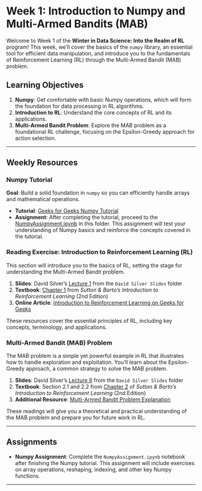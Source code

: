 # Week 1: Introduction to Numpy and Multi-Armed Bandits (MAB)

Welcome to Week 1 of the **Winter in Data Science: Into the Realm of RL** program! This week, we’ll cover the basics of the `numpy` library, an essential tool for efficient data manipulation, and introduce you to the fundamentals of Reinforcement Learning (RL) through the Multi-Armed Bandit (MAB) problem.

## Learning Objectives

1. **Numpy**: Get comfortable with basic Numpy operations, which will form the foundation for data processing in RL algorithms.
2. **Introduction to RL**: Understand the core concepts of RL and its applications.
3. **Multi-Armed Bandit Problem**: Explore the MAB problem as a foundational RL challenge, focusing on the Epsilon-Greedy approach for action selection.

---

## Weekly Resources

### Numpy Tutorial

**Goal**: Build a solid foundation in `numpy` so you can efficiently handle arrays and mathematical operations.

- **Tutorial**: [Geeks for Geeks Numpy Tutorial](https://www.geeksforgeeks.org/numpy-tutorial/)
- **Assignment**: After completing the tutorial, proceed to the [NumpyAssignment.ipynb](./NumpyAssignment.ipynb) in this folder. This assignment will test your understanding of Numpy basics and reinforce the concepts covered in the tutorial.

### Reading Exercise: Introduction to Reinforcement Learning (RL)

This section will introduce you to the basics of RL, setting the stage for understanding the Multi-Armed Bandit problem.

1. **Slides**: David Silver’s [Lecture 1](../Resources/David%20Silver%20Slides/lec1.pdf) from the `David Silver Slides` folder
2. **Textbook**: [Chapter 1](../Resources/SuttonBartoIPRLBook2ndEd.pdf) from *Sutton & Barto’s Introduction to Reinforcement Learning* (2nd Edition)
3. **Online Article**: [Introduction to Reinforcement Learning on Geeks for Geeks](https://www.geeksforgeeks.org/what-is-reinforcement-learning/)

These resources cover the essential principles of RL, including key concepts, terminology, and applications.

### Multi-Armed Bandit (MAB) Problem

The MAB problem is a simple yet powerful example in RL that illustrates how to handle exploration and exploitation. You’ll learn about the Epsilon-Greedy approach, a common strategy to solve the MAB problem.

1. **Slides**: David Silver’s [Lecture 9](../Resources/David%20Silver%20Slides/lec9.pdf) from the `David Silver Slides` folder
2. **Textbook**: Section 2.1 and 2.2 from [Chapter 2](../Resources/SuttonBartoIPRLBook2ndEd.pdf) of *Sutton & Barto’s Introduction to Reinforcement Learning* (2nd Edition)
3. **Additional Resource**: [Multi-Armed Bandit Problem Explanation](https://lilianweng.github.io/posts/2018-01-23-multi-armed-bandit/)

These readings will give you a theoretical and practical understanding of the MAB problem and prepare you for future work in RL.

---

## Assignments

- **Numpy Assignment**: Complete the `NumpyAssignment.ipynb` notebook after finishing the Numpy tutorial. This assignment will include exercises on array operations, reshaping, indexing, and other key Numpy functions.

---
